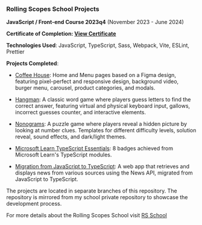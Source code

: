 ### Rolling Scopes School Projects

**JavaScript / Front-end Course 2023q4**
(November 2023 - June 2024)

**Certificate of Completion: [View Certificate](https://app.rs.school/certificate/2w920x42)**

**Technologies Used**: JavaScript, TypeScript, Sass, Webpack, Vite, ESLint, Prettier

**Projects Completed**:

- [Coffee House](https://liudmilarodzina.github.io/rollingscopes-2023q4-stage1-2/coffee-house/): Home and Menu pages based on a Figma design, featuring pixel-perfect and responsive design, background video, burger menu, carousel, product categories, and modals.

- [Hangman](https://liudmilarodzina.github.io/rollingscopes-2023q4-stage1-2/hangman): A classic word game where players guess letters to find the correct answer, featuring virtual and physical keyboard input, gallows, incorrect guesses counter, and interactive elements.

- [Nonograms](https://liudmilarodzina.github.io/rollingscopes-2023q4-stage1-2/nonograms/): A puzzle game where players reveal a hidden picture by looking at number clues. Templates for different difficulty levels, solution reveal, sound effects, and dark/light themes.

- [Microsoft Learn TypeScript Essentials](https://learn.microsoft.com/en-us/users/liudmilarodzina-7836/): 8 badges achieved from Microsoft Learn's TypeScript modules.

- [Migration from JavaScript to TypeScript](https://github.com/LiudmilaRodzina/rollingscopes-2023q4-stage1-2/tree/news-api): A web app that retrieves and displays news from various sources using the News API, migrated from JavaScript to TypeScript.

The projects are located in separate branches of this repository. The repository is mirrored from my school private repository to showcase the development process.

For more details about the Rolling Scopes School visit [RS School](https://rs.school/)
